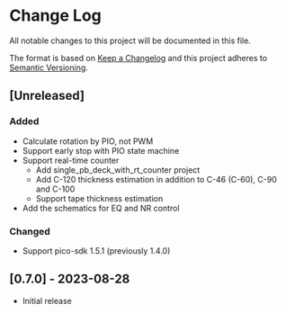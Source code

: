 # Change Log
All notable changes to this project will be documented in this file.

The format is based on [Keep a Changelog](http://keepachangelog.com/)
and this project adheres to [Semantic Versioning](http://semver.org/).

## [Unreleased]
### Added
* Calculate rotation by PIO, not PWM
* Support early stop with PIO state machine
* Support real-time counter
  * Add single_pb_deck_with_rt_counter project
  * Add C-120 thickness estimation in addition to C-46 (C-60), C-90 and C-100
  * Support tape thickness estimation
* Add the schematics for EQ and NR control
### Changed
* Support pico-sdk 1.5.1 (previously 1.4.0)

## [0.7.0] - 2023-08-28
* Initial release